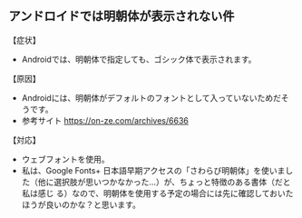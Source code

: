 ## アンドロイドでは明朝体が表示されない件

【症状】
 * Androidでは、明朝体で指定しても、ゴシック体で表示されます。

【原因】
 * Androidには、明朝体がデフォルトのフォントとして入っていないためだそうです。
 * 参考サイト
 https://on-ze.com/archives/6636

【対応】
 * ウェブフォントを使用。
 * 私は、Google Fonts+ 日本語早期アクセスの「さわらび明朝体」を使いました（他に選択肢が思いつかなかった…）が、ちょっと特徴のある書体（だと私は感じ る）なので、明朝体を使用する予定の場合には先に確認しておいたほうが良いのかな？と思います。
